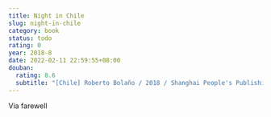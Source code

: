 ```yaml
---
title: Night in Chile
slug: night-in-chile
category: book
status: todo
rating: 0
year: 2018-8
date: 2022-02-11 22:59:55+08:00
douban:
  rating: 8.6
  subtitle: "[Chile] Roberto Bolaño / 2018 / Shanghai People's Publishing House"
---
```


Via farewell

